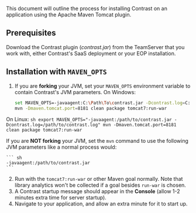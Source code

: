 <!--
title: "Running Contrast on Tomcat with Maven Apache Tomcat Plugin"
description: "Overview of the process for installation of Contrast on an application using the Apache Maven Tomcat plugin"
tags: "java agent installation maven plugin"
-->


This document will outline the process for installing Contrast on an application using the Apache Maven Tomcat plugin.

## Prerequisites

Download the Contrast plugin (*contrast.jar*) from the TeamServer that you work with, either Contrast's SaaS deployment or your EOP installation.

## Installation with ```MAVEN_OPTS```

1. If you are **forking** your JVM, set your ```MAVEN_OPTS``` environment variable to contain Contrast's JVM parameters.
On Windows:
	``` sh
	set MAVEN_OPTS=-javaagent:C:\Path\To\contrast.jar -Dcontrast.log=C:\Path\To\contrast.log
	mvn -Dmaven.tomcat.port=8181 clean package tomcat7:run-war
	```
On Linux:
	``` sh
	export MAVEN_OPTS="-javaagent:/path/to/contrast.jar -Dcontrast.log=/path/to/contrast.log"
	mvn -Dmaven.tomcat.port=8181 clean package tomcat7:run-war
	```


If you are **NOT forking** your JVM, set the ```mvn``` command to use the following JVM parameters like a normal process would:

	``` sh
	-javaagent:/path/to/contrast.jar
	```

2. Run with the ```tomcat7:run-war``` or other Maven goal normally. Note that library analytics won't be collected if a goal besides ```run-war``` is chosen.
3. A Contrast startup message should appear in the **Console** (allow 1-2 minutes extra time for server startup).
4. Navigate to your application, and allow an extra minute for it to start up.

